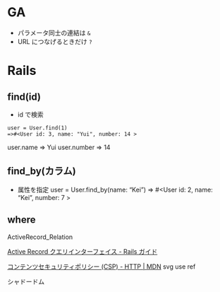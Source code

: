 # GA
- パラメータ同士の連結は `&`
- URL につなげるときだけ `?`


# Rails
## find(id)
- id で検索
```
user = User.find(1)
=>#<User id: 3, name: "Yui", number: 14 >
```
user.name
=> Yui
user.number
=> 14


## find_by(カラム)
- 属性を指定
user = User.find_by(name: “Kei”)
=> #<User id: 2, name: “Kei”, number: 7 >

## where
ActiveRecord_Relation

[Active Record クエリインターフェイス - Rails ガイド](https://railsguides.jp/active_record_querying.html)

[コンテンツセキュリティポリシー (CSP) - HTTP | MDN](https://developer.mozilla.org/ja/docs/Web/HTTP/CSP#Browser_compatibility)
svg use ref

シャドードム
